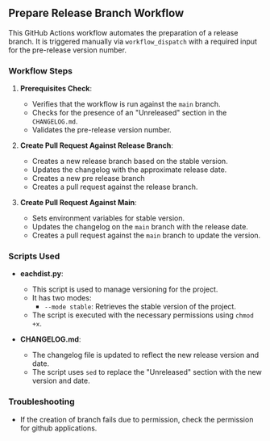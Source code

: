 ## Prepare Release Branch Workflow

This GitHub Actions workflow automates the preparation of a release branch. It is triggered manually via `workflow_dispatch` with a required input for the pre-release version number.

### Workflow Steps

1. **Prerequisites Check**:
   - Verifies that the workflow is run against the `main` branch.
   - Checks for the presence of an "Unreleased" section in the `CHANGELOG.md`.
   - Validates the pre-release version number.

2. **Create Pull Request Against Release Branch**:
   - Creates a new release branch based on the stable version.
   - Updates the changelog with the approximate release date.
   - Creates a new pre release branch
   - Creates a pull request against the release branch.

3. **Create Pull Request Against Main**:
   - Sets environment variables for stable version.
   - Updates the changelog on the `main` branch with the release date.
   - Creates a pull request against the `main` branch to update the version.

### Scripts Used

- **eachdist.py**:
  - This script is used to manage versioning for the project.
  - It has two modes:
    - `--mode stable`: Retrieves the stable version of the project.
  - The script is executed with the necessary permissions using `chmod +x`.

- **CHANGELOG.md**:
  - The changelog file is updated to reflect the new release version and date.
  - The script uses `sed` to replace the "Unreleased" section with the new version and date.

### Troubleshooting

- If the creation of branch fails due to permission, check the permission for github applications.
